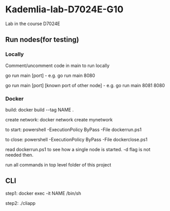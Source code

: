 # Kademlia-lab-D7024E-G10
Lab in the course D7024E



## Run nodes(for testing)

### Locally
Comment/uncomment code in main to run locally

go run main [port] - e.g. go run main 8080

go run main [port] [known port of other node] - e.g. go run main 8081 8080

### Docker
build: docker build --tag NAME .

create network: docker network create mynetwork

to start: powershell -ExecutionPolicy ByPass -File dockerrun.ps1

to close: powershell -ExecutionPolicy ByPass -File dockerclose.ps1

read dockerrun.ps1 to see how a single node is started. -d flag is not needed then.

run all commands in top level folder of this project

## CLI

step1: docker exec -it NAME /bin/sh

step2: ./cliapp
